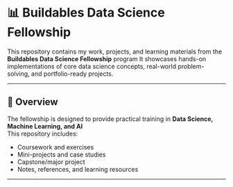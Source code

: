 # 📊 Buildables Data Science Fellowship

This repository contains my work, projects, and learning materials from the **Buildables Data Science Fellowship** program
It showcases hands-on implementations of core data science concepts, real-world problem-solving, and portfolio-ready projects.

---

## 🚀 Overview
The fellowship is designed to provide practical training in **Data Science, Machine Learning, and AI**  
This repository includes:
- Coursework and exercises
- Mini-projects and case studies
- Capstone/major project
- Notes, references, and learning resources

---

